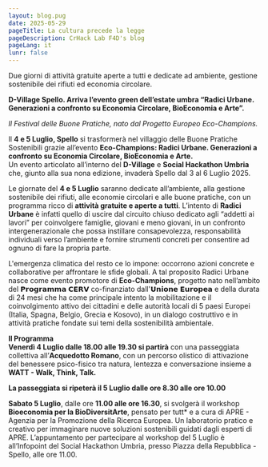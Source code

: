 ```yaml
---
layout: blog.pug
date: 2025-05-29
pageTitle: La cultura precede la legge
pageDescription: CrHack Lab F4D's blog
pageLang: it
lunr: false
---
```


Due giorni di attività gratuite aperte a tutti e dedicate ad ambiente, gestione sostenibile dei rifiuti ed economia circolare.  
						
**D-Village Spello. Arriva l’evento green dell’estate umbra “Radici Urbane. Generazioni a confronto su Economia Circolare, BioEconomia e Arte”.**

*Il Festival delle Buone Pratiche, nato dal Progetto Europeo Eco-Champions.*

Il **4 e 5 Luglio, Spello** si trasformerà nel villaggio delle Buone Pratiche Sostenibili grazie all’evento **Eco-Champions: Radici Urbane. Generazioni a confronto su Economia Circolare, BioEconomia e Arte.**  
 Un evento articolato all’interno del **D-Village** e **Social Hackathon Umbria** che, giunto alla sua nona edizione, invaderà Spello dal 3 al 6 Luglio 2025\.

Le giornate del **4 e 5 Luglio** saranno dedicate all’ambiente, alla gestione sostenibile dei rifiuti, alle economie circolari e alle buone pratiche, con un programma ricco di **attività gratuite e aperte a tutti**. L’intento di **Radici Urbane** è infatti quello di uscire dal circuito chiuso dedicato agli “addetti ai lavori” per coinvolgere famiglie, giovani e meno giovani, in un confronto intergenerazionale che possa instillare consapevolezza, responsabilità individuali verso l’ambiente e fornire strumenti concreti per consentire ad ognuno di fare la propria parte.			

L'emergenza climatica del resto ce lo impone: occorrono azioni concrete e collaborative per affrontare le sfide globali. A tal proposito Radici Urbane nasce come evento promotore di **Eco-Champions**, progetto nato nell’ambito del 𝗣𝗿𝗼𝗴𝗿𝗮𝗺𝗺𝗮 𝗖𝗘𝗥𝗩 co-finanziato dall'𝗨𝗻𝗶𝗼𝗻𝗲 𝗘𝘂𝗿𝗼𝗽𝗲𝗮 e della durata di 24 mesi che ha come principale intento la mobilitazione e il coinvolgimento attivo dei cittadini e delle autorità locali di 5 paesi Europei (Italia, Spagna, Belgio, Grecia e Kosovo), in un dialogo costruttivo e in attività pratiche fondate sui temi della sostenibilità ambientale.

**Il Programma**  
 **Venerdì 4 Luglio dalle 18.00 alle 19.30 si partirà** con una passeggiata collettiva all’**Acquedotto Romano**, con un percorso olistico di attivazione del benessere psico-fisico tra natura, lentezza e conversazione insieme a **WATT \- Walk, Think, Talk.**					

**La passeggiata si ripeterà il 5 Luglio dalle ore 8.30 alle ore 10.00**										

**Sabato 5 Luglio**, dalle ore **11.00 alle ore 16.30**, si svolgerà il workshop **Bioeconomia per la BioDiversitArte**, pensato per tutt\* e a cura di APRE \- Agenzia per la Promozione della Ricerca Europea. Un laboratorio pratico e creativo per immaginare nuove soluzioni sostenibili guidati dagli esperti di APRE. L’appuntamento per partecipare al workshop del 5 Luglio è all’Infopoint del Social Hackathon Umbria, presso Piazza della Repubblica \- Spello, alle ore 11.00. 